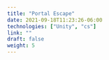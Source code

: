 ```yaml
---
title: "Portal Escape"
date: 2021-09-18T11:23:26-06:00
technologies: ["Unity", "cs"]
link: ""
draft: false
weight: 5
---
```

